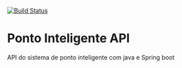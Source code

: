 [![Build Status](https://travis-ci.org/Edenizia/ponto-inteligente-api.svg?branch=master)](https://travis-ci.org/Edenizia/ponto-inteligente-api)

# Ponto Inteligente API
API do sistema de ponto inteligente com java e Spring boot
